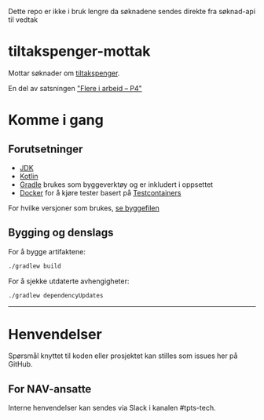 Dette repo er ikke i bruk lengre da søknadene sendes direkte fra søknad-api til vedtak

tiltakspenger-mottak
================

Mottar søknader om [tiltakspenger](https://www.nav.no/no/person/arbeid/oppfolging-og-tiltak-for-a-komme-i-jobb/stonader-ved-tiltak). 

En del av satsningen ["Flere i arbeid – P4"](https://memu.no/artikler/stor-satsing-skal-fornye-navs-utdaterte-it-losninger-og-digitale-verktoy/)

# Komme i gang
## Forutsetninger
- [JDK](https://jdk.java.net/)
- [Kotlin](https://kotlinlang.org/)
- [Gradle](https://gradle.org/) brukes som byggeverktøy og er inkludert i oppsettet
- [Docker](https://www.docker.com/) for å kjøre tester basert på [Testcontainers](https://www.testcontainers.org/)

For hvilke versjoner som brukes, [se byggefilen](build.gradle.kts)

## Bygging og denslags
For å bygge artifaktene:

```sh
./gradlew build
```
For å sjekke utdaterte avhengigheter:

```sh
./gradlew dependencyUpdates
```

---

# Henvendelser

Spørsmål knyttet til koden eller prosjektet kan stilles som issues her på GitHub.

## For NAV-ansatte

Interne henvendelser kan sendes via Slack i kanalen #tpts-tech.
